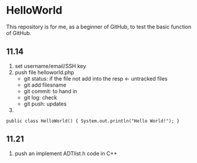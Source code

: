 # HelloWorld
This repository is for me, as a beginner of GitHub, to test the basic function of GitHub.
## 11.14
1. set username/email/SSH key
2. push file helloworld.php
    - git status: if the file not add into the resp <- untracked files
    - git add filesname
    - git commit: to hand in
    - git log: check
    - git push: updates
3.
`
public class HelloWorld()
{
  System.out.println("Hello World!");
}
`
## 11.21
1. push an implement ADTlist.h code in C++
